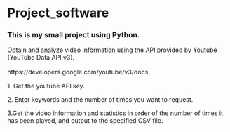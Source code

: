 # Project_software
<h3>This is my small project using Python.</h3>
<p>Obtain and analyze video information using the API provided by Youtube (YouTube Data API v3).</p>
https://developers.google.com/youtube/v3/docs　

<p>1. Get the youtube API key.</p>
<p>2. Enter keywords and the number of times you want to request.</p>
<p>3.Get the video information and statistics in order of the number of times it has been played, and output to the specified CSV file.</p>

